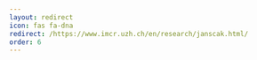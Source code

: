 ```yaml
---
layout: redirect
icon: fas fa-dna
redirect: /https://www.imcr.uzh.ch/en/research/janscak.html/
order: 6
---
```


